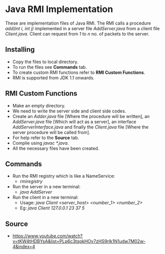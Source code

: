 # Java RMI Implementation

These are implementation files of Java RMI. The RMI calls a procedure _add(int i, int j)_ implemented in a server file _AddServer.java_ from a client file _Client.java_. Client can request from _1_ to _n_ no. of packets to the server.

## Installing

* Copy the files to local directory.
* To run the files see **Commands** tab.
* To create custom RMI functions refer to **RMI Custom Functions**.
* RMI is supported from JDK 1.1 onwards.

## RMI Custom Functions

* Make an empty directory.
* We need to write the server side and client side codes.
* Create an _Adder.java_ file [Where the procedure will be written], an _AddServer.java_ file [Which will act as a server], an interface _AddServerInterface.java_ and finally the _Client.java_ file [Where the server procedure will be called from].
* For help refer to the **Source** tab.
* Complie using _javac *.java_.
* All the necessary files have been created.

## Commands

* Run the RMI registry which is like a NameService:
    * _rmiregistry_
* Run the server in a new terminal:
    * _java AddServer_
* Run the client in a new terminal:
    * Usage: _java Client <server_host> <number_1> <number_2> <packets>_
    * Eg: _java Client 127.0.0.1 23 37 5_
 
## Source

* https://www.youtube.com/watch?v=tKW4tHDBYsA&list=PLp6c3tqokHOv7zHS9rlk1N1udw7M02w-4&index=4
